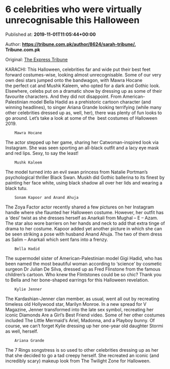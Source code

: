 
# 6 celebrities who were virtually unrecognisable this Halloween

Published at: **2019-11-01T11:05:44+00:00**

Author: **https://tribune.com.pk/author/8624/sarah-tribune/, Tribune.com.pk**

Original: [The Express Tribune](https://tribune.com.pk/story/2091440/4-6-celebrities-virtually-unrecognisable-halloween/)

KARACHI: This Halloween, celebrities far and wide put their best feet forward costumes-wise, looking almost unrecognisable. Some of our very own desi stars jumped onto the bandwagon, with Mawra Hocane the perfect cat and Mushk Kaleem, who opted for a dark and Gothic look.
Elsewhere, celebs put on a dramatic show by dressing up as some of their favourite characters. And they did not disappoint. From American-Palestinian model Bella Hadid as a prehistoric cartoon character (and winning headlines), to singer Ariana Grande looking terrifying (while many other celebrities dressed up as, well, her), there was plenty of fun looks to go around.
Let’s take a look at some of the  best costumes of Halloween 2019.

        Mawra Hocane
      
The actor stepped up her game, sharing her Catwoman-inspired look via Instagram. She was seen sporting an all-black outfit and a lacy eye mask and red lips. Sexy, to say the least!

        Mushk Kaleem
      
The model turned into an evil swan princess from Natalie Portman’s psychological thriller Black Swan. Muskh did Gothic ballerina to its finest by painting her face white, using black shadow all over her lids and wearing a black tutu.

        Sonam Kapoor and Anand Ahuja
      
The Zoya Factor actor recently shared a few pictures on her Instagram handle where she flaunted her Halloween costume. However, her outfit has a ‘desi’ twist as she dresses herself as Anarkali from Mughal – E – Azam. The star also wore barriers on her hands and neck to add that extra tinge of drama to her costume. Kapoor added yet another picture in which she can be seen striking a pose with husband Anand Ahuja. The two of them dress as Salim – Anarkali which sent fans into a frenzy.

        Bella Hadid
      
The supermodel sister of American-Palestinian model Gigi Hadid, who has been named the most beautiful woman according to ‘science’ by cosmetic surgeon Dr Julian De Silva, dressed up as Fred Flinstone from the famous children’s cartoon. Who knew the Flintstones could be so chic? Thank you to Bella and her bone-shaped earrings for this Halloween revelation.

        Kylie Jenner
      
The Kardashian-Jenner clan member, as usual, went all out by recreating timeless old Hollywood star, Marilyn Monroe. In a new spread for V Magazine, Jenner transformed into the late sex symbol, recreating her iconic Diamonds Are a Girl’s Best Friend video. Some of her other costumes included The Little Mermaid‘s Ariel, Madonna, and a Playboy bunny.
Of course, we can’t forget Kylie dressing up her one-year old daughter Stormi as well, herself.

        Ariana Grande
      
The 7 Rings songstress is so used to other celebrities dressing up as her that she decided to go a tad creepy herself. She recreated an iconic (and incredibly scary) makeup look from The Twilight Zone for Halloween.
